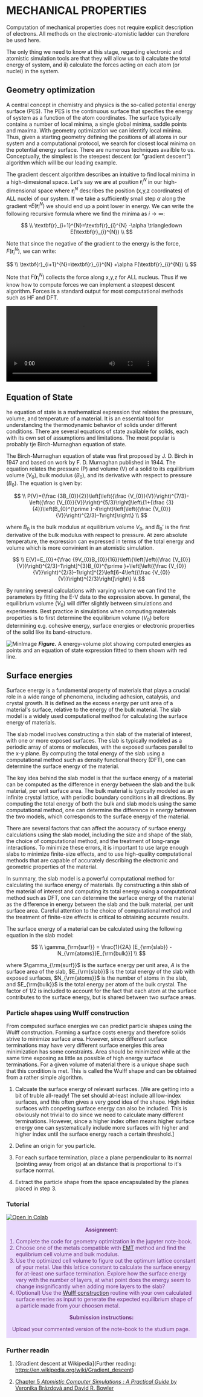 # MECHANICAL PROPERTIES

Computation of mechanical properties does not require explicit description of electrons. All methods on the electronic-atomistic ladder can therefore be used here.

The only thing we need to know at this stage, regarding electronic and atomistic simulation tools are that they will allow us to i) calculate the total energy of system, and ii) calculate the forces acting on each atom (or nuclei) in the system.  

## Geometry optimization

A central concept in chemistry and physics is the so-called potential energy surface (PES). The PES is the continuous surface that specifies the energy of system as a function of the atom coordinates. The surface typically contains a number of local minima, a single global minima, saddle points and maxima. With geometry optimization we can identify local minima. Thus, given a starting geometry defining the positions of all atoms in our system and a computational protocol, we search for closest local minima on the potential energy surface. There are numerous techniques availble to us. Conceptually, the simplest is the steepest descent (or "gradient descent") algorithm which will be our leading example.

The gradient descent algorithm describes an intuitive to find local minima in a high-dimesional space. Let's say we are at position $\textbf{r}_{i}^{N}$ in our high-dimensional space where $\textbf{r}_{i}^{N}$ describes the position (x,y,z coordinates) of ALL nuclei of our system. If we take a sufficiently small step $\alpha$ along the gradient $\triangledown E(\textbf{r}_{i}^{N})$ we should end up a point lower in energy. We can write the following recursive formula where we find the minima as $i\rightarrow \infty$:

$$
\\
\textbf{r}_{i+1}^{N}=\textbf{r}_{i}^{N} -\alpha \triangledown E(\textbf{r}_{i}^{N})
\\
$$

Note that since the negative of the gradient to the energy is the force, $F(\textbf{r}_{i}^{N})$, we can write:

$$
\\
\textbf{r}_{i+1}^{N}=\textbf{r}_{i}^{N} +\alpha F(\textbf{r}_{i}^{N})
\\
$$

Note that $F(\textbf{r}_{i}^{N})$ collects the force along x,y,z for ALL nucleus. Thus if we know how to compute forces we can implement a steepest descent algorithm. Forces is a standard output for most computational methods such as HF and DFT. 

<video width="400" controls>
  <source src="..\_static\Geometry_optimization.mp4" type="video/mp4">
  Your browser does not support the video tag.
</video>

## Equation of State

he equation of state is a mathematical expression that relates the pressure, volume, and temperature of a material. It is an essential tool for understanding the thermodynamic behavior of solids under different conditions. There are several equations of state available for solids, each with its own set of assumptions and limitations. The most popular is probably tje Birch-Murnaghan equation of state.

The Birch-Murnaghan equation of state was first proposed by J. D. Birch in 1947 and based on work by F. D. Murnaghan published in 1944. The equation relates the pressure (P) and volume (V) of a solid to its equilibrium volume ($V_0$), bulk modulus ($B_0$), and its derivative with respect to pressure ($B_0$). The equation is given by:

$$
\\
P(V)={\frac {3B_{0}}{2}}\left[\left({\frac {V_{0}}{V}}\right)^{7/3}-\left({\frac {V_{0}}{V}}\right)^{5/3}\right]\left\{1+{\frac {3}{4}}\left(B_{0}^{\prime }-4\right)\left[\left({\frac {V_{0}}{V}}\right)^{2/3}-1\right]\right\}
\\
$$

where $B_0$ is the bulk modulus at equilibrium volume $V_0$, and $B_0'$ is the first derivative of the bulk modulus with respect to pressure. At zero absolute temperature, the expression can expressed in terms of the total energy and volume which is more convinient in an atomistic simulation.

$$
\\
E(V)=E_{0}+{\frac {9V_{0}B_{0}}{16}}\left\{\left[\left({\frac {V_{0}}{V}}\right)^{2/3}-1\right]^{3}B_{0}^{\prime }+\left[\left({\frac {V_{0}}{V}}\right)^{2/3}-1\right]^{2}\left[6-4\left({\frac {V_{0}}{V}}\right)^{2/3}\right]\right\}
\\
$$

By running several calculations with varying volume we can find the parameters by fitting the E-V data to the expression above. In general, the equilibrium volume ($V_0$) will differ slightly between simulations and experiments. Best practice in simulations when computing materials properties is to first determine the equilibrium volume ($V_0$) before determining e.g. cohesive energy, surface energies or electronic properties of the solid like its band-structure. 

![MinImage](EOS.png)
***Figure.*** A energy-volume plot showing computed energies as points and an equation of state expression fitted to them shown with red line. 


## Surface energies

Surface energy is a fundamental property of materials that plays a crucial role in a wide range of phenomena, including adhesion, catalysis, and crystal growth. It is defined as the excess energy per unit area of a material's surface, relative to the energy of the bulk material. The slab model is a widely used computational method for calculating the surface energy of materials.

The slab model involves constructing a thin slab of the material of interest, with one or more exposed surfaces. The slab is typically modeled as a periodic array of atoms or molecules, with the exposed surfaces parallel to the x-y plane. By computing the total energy of the slab using a computational method such as density functional theory (DFT), one can determine the surface energy of the material.

The key idea behind the slab model is that the surface energy of a material can be computed as the difference in energy between the slab and the bulk material, per unit surface area. The bulk material is typically modeled as an infinite crystal lattice, with periodic boundary conditions in all directions. By computing the total energy of both the bulk and slab models using the same computational method, one can determine the difference in energy between the two models, which corresponds to the surface energy of the material.

There are several factors that can affect the accuracy of surface energy calculations using the slab model, including the size and shape of the slab, the choice of computational method, and the treatment of long-range interactions. To minimize these errors, it is important to use large enough slabs to minimize finite-size effects, and to use high-quality computational methods that are capable of accurately describing the electronic and geometric properties of the material.

In summary, the slab model is a powerful computational method for calculating the surface energy of materials. By constructing a thin slab of the material of interest and computing its total energy using a computational method such as DFT, one can determine the surface energy of the material as the difference in energy between the slab and the bulk material, per unit surface area. Careful attention to the choice of computational method and the treatment of finite-size effects is critical to obtaining accurate results.

The surface energy of a material can be calculated using the following equation in the slab model:

$$
\\
\gamma_{\rm{surf}} = \frac{1}{2A} [E_{\rm{slab}} - N_{\rm{atoms}}E_{\rm{bulk}}]
\\
$$

where $\gamma_{\rm{surf}}$ is the surface energy per unit area, $A$ is the surface area of the slab, $E_{\rm{slab}}$ is the total energy of the slab with exposed surfaces, $N_{\rm{atoms}}$ is the number of atoms in the slab, and $E_{\rm{bulk}}$ is the total energy per atom of the bulk crystal. The factor of 1/2 is included to account for the fact that each atom at the surface contributes to the surface energy, but is shared between two surface areas.

### Particle shapes using Wulff construction

From computed surface energies we can predict particle shapes using the Wulff construction. Forming a surface costs energy and therefore solids strive to minimize surface area. However, since different surface terminations may have very different surface energies this area minimization has some constraints. Area should be minimized while at the same time exposing as little as possible of high energy surface terminations. For a given volume of material there is a unique shape such that this condition is met. This is called the Wulff shape and can be obtained from a rather simple algorithm.

1. Calcuate the surface energy of relevant surfaces. 
[We are getting into a bit of truble all-ready! The set should at-least include all low-index surfaces, and this often gives a very good idea of the shape. High index surfaces with conpeting surface energy can also be included. This is obviously not trivial to do since we need to calculate many different terminations. However, since a higher index often means higher surface energy one can systematically include more surfaces with higher and higher index until the surface energy reach a certain threshold.]

2. Define an origin for you particle.

3. For each surface termination, place a plane perpendicular to its normal (pointing away from origo) at an distance that is proportional to it's surface normal.

4. Extract the particle shape from the space encapsulated by the planes placed in step 3.

### Tutorial

<a target="_blank" href="https://colab.research.google.com/github/jollactic/Modelling_course/blob/main/Mechanical/Tutorial.ipynb">
  <img src="https://colab.research.google.com/assets/colab-badge.svg" alt="Open In Colab"/>
</a>


<div class="warning" style='padding:0.1em; background-color:#E9D8FD; color:#69337A'>
<span>
<p style='margin-top:1em; text-align:center'>
<b>Assignment:</b></p>
<p style='margin-left:1em;'>

1. Complete the code for geometry optimization in the jupyter note-book. 
2. Choose one of the metals compatible with <a href="https://wiki.fysik.dtu.dk/ase/ase/calculators/emt.html#ase.calculators.emt.EMT">EMT</a> method and find the equlibrium cell volume and bulk modulus.
3. Use the optimized cell volume to figure out the optimum lattice constant of your metal. Use this lattice constant to calculate the surface energy for at-least one surface termination. Explore how the surface energy vary with the number of layers, at what point does the energy seem to change insignificantly when adding more layers to the slab?
4. (Optional) Use the <a href="https://wiki.fysik.dtu.dk/ase/ase/cluster/cluster.html#wulff-construction">Wulff construction</a> routine with your own calculated surface eneries as input to generate the expected equilibrium shape of a particle made from your choosen metal. 

<p style='margin-top:1em; text-align:center'>
<b>Submission instructions:</b></p>
<p style='margin-left:1em;'>

<p style='margin-left:1em;'>
Upload your commented version of the note-book to the studium page. 


</p></span>
</div>

### Further readin
1. [Gradient descent at Wikipedia](Further reading: https://en.wikipedia.org/wiki/Gradient_descent)

2. [Chapter 5 *Atomistic Computer Simulations : A Practical Guide* by Veronika Brázdová and David R. Bowler](https://ebookcentral.proquest.com/lib/uu/reader.action?docID=1161544)
